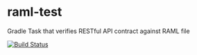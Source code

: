 # raml-test
Gradle Task that verifies RESTful API contract against RAML file 

[![Build Status](https://travis-ci.org/makasprzak/raml-test.svg?branch=master)](https://travis-ci.org/makasprzak/raml-test)
